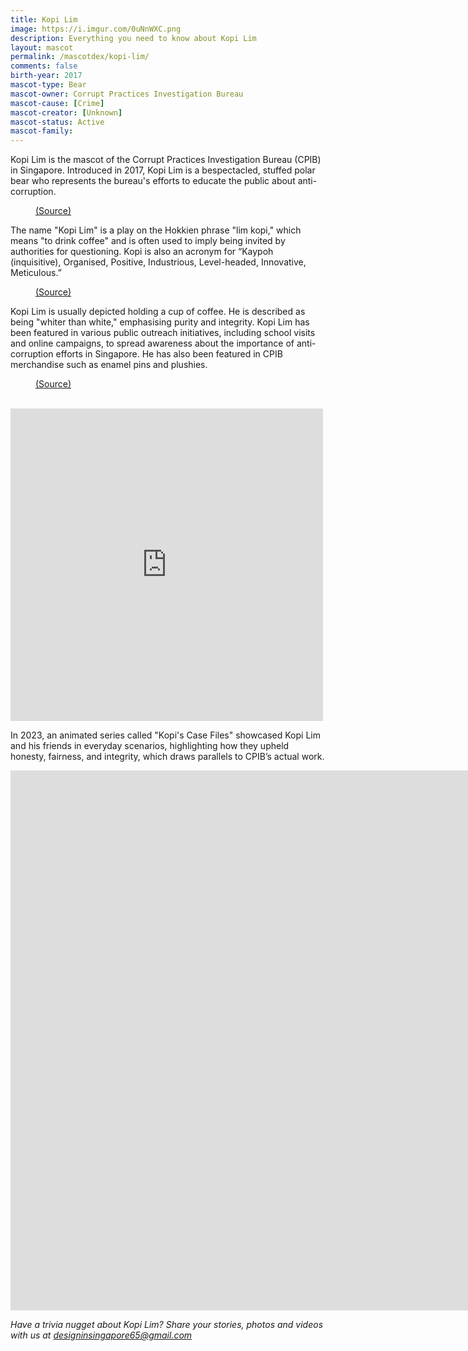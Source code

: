 ```yaml
---
title: Kopi Lim
image: https://i.imgur.com/0uNnWXC.png
description: Everything you need to know about Kopi Lim
layout: mascot
permalink: /mascotdex/kopi-lim/
comments: false
birth-year: 2017
mascot-type: Bear
mascot-owner: Corrupt Practices Investigation Bureau
mascot-cause: [Crime]
mascot-creator: [Unknown]
mascot-status: Active
mascot-family: 
---
```


Kopi Lim is the mascot of the Corrupt Practices Investigation Bureau (CPIB) in Singapore. Introduced in 2017, Kopi Lim is a bespectacled, stuffed polar bear who represents the bureau's efforts to educate the public about anti-corruption. 

<figure>
<img src="https://i.imgur.com/sXJUIbi.png" alt="">
<figcaption><a href="https://www.facebook.com/photo/?fbid=851190778382434&set=a.338168953017955" target="_blank">(Source)</a></figcaption>
</figure>

The name "Kopi Lim" is a play on the Hokkien phrase "lim kopi," which means "to drink coffee" and is often used to imply being invited by authorities for questioning. Kopi is also an acronym for “Kaypoh (inquisitive), Organised, Positive, Industrious, Level-headed, Innovative, Meticulous.”

<figure>
<img src="https://i.imgur.com/8uOfiOV.png" alt="">
<figcaption><a href="https://www.facebook.com/cpibsg/posts/pfbid02GXHrXqZzfUk59tzWJjhQ9H38BLZnhYn2iEwPxtRxVGkCxevujMrohwzoUTufkrshl" target="_blank">(Source)</a></figcaption>
</figure>


Kopi Lim is usually depicted holding a cup of coffee. He is described as being "whiter than white," emphasising purity and integrity. Kopi Lim has been featured in various public outreach initiatives, including school visits and online campaigns, to spread awareness about the importance of anti-corruption efforts in Singapore. He has also been featured in CPIB merchandise such as enamel pins and plushies. 


<figure>
<img src="https://i.imgur.com/iVjl94U.jpg" alt="">
<figcaption><a href="https://www.facebook.com/cpibsg/posts/pfbid0SA7yFM62QDrgSs6q551Npju6rnA2s5F1wZ7itJJHPASGPvDxTLvzesnt6mCrfaU4l" target="_blank">(Source)</a></figcaption>
</figure>

<br>

<div class="fb-post-container">
<iframe src="https://www.facebook.com/plugins/post.php?href=https%3A%2F%2Fwww.facebook.com%2Fcpibsg%2Fposts%2Fpfbid0dbAzYmEQchNucTJXaxhZzUupQqgus2hmTusaHY7hdeaGt3RNdgGeCiuFeK44ibmbl&show_text=true&width=500" width="500" height="500" style="border:none;overflow:hidden" scrolling="no" frameborder="0" allowfullscreen="true" allow="autoplay; clipboard-write; encrypted-media; picture-in-picture; web-share"></iframe>
</div>

In 2023, an animated series called "Kopi's Case Files" showcased Kopi Lim and his friends in everyday scenarios, highlighting how they upheld honesty, fairness, and integrity, which draws parallels to CPIB’s actual work.

<div class="video-responsive"><iframe width="1536" height="864" src="https://www.youtube.com/embed/iQaMm-rl8z0?list=PL86LjTvMQMW-wKP1lKPmLR8_G-fwWDCCY" title="Kopi&#39;s Case Files: EP1 Case of the Race" frameborder="0" allow="accelerometer; autoplay; clipboard-write; encrypted-media; gyroscope; picture-in-picture; web-share" referrerpolicy="strict-origin-when-cross-origin" allowfullscreen></iframe> </div>


<i>Have a trivia nugget about Kopi Lim? Share your stories, photos and videos with us at designinsingapore65@gmail.com</i>

